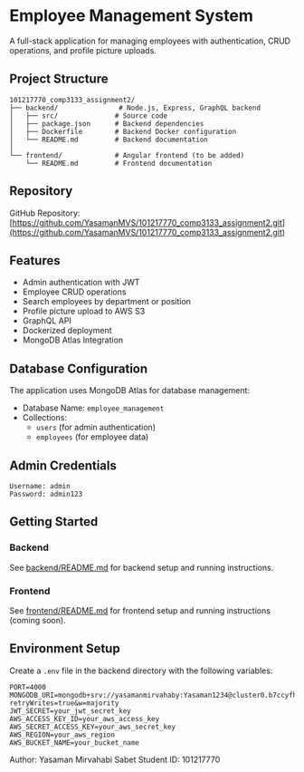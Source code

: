 # Employee Management System

A full-stack application for managing employees with authentication, CRUD operations, and profile picture uploads.

## Project Structure

```
101217770_comp3133_assignment2/
├── backend/               # Node.js, Express, GraphQL backend
│   ├── src/              # Source code
│   ├── package.json      # Backend dependencies
│   ├── Dockerfile        # Backend Docker configuration
│   └── README.md         # Backend documentation
│
└── frontend/             # Angular frontend (to be added)
    └── README.md         # Frontend documentation
```

## Repository

GitHub Repository: [https://github.com/YasamanMVS/101217770_comp3133_assignment2.git](https://github.com/YasamanMVS/101217770_comp3133_assignment2.git)

## Features

- Admin authentication with JWT
- Employee CRUD operations
- Search employees by department or position
- Profile picture upload to AWS S3
- GraphQL API
- Dockerized deployment
- MongoDB Atlas Integration

## Database Configuration

The application uses MongoDB Atlas for database management:
- Database Name: `employee_management`
- Collections: 
  - `users` (for admin authentication)
  - `employees` (for employee data)

## Admin Credentials

```
Username: admin
Password: admin123
```

## Getting Started

### Backend

See [backend/README.md](backend/README.md) for backend setup and running instructions.

### Frontend

See [frontend/README.md](frontend/README.md) for frontend setup and running instructions (coming soon).

## Environment Setup

Create a `.env` file in the backend directory with the following variables:

```env
PORT=4000
MONGODB_URI=mongodb+srv://yasamanmirvahaby:Yasaman1234@cluster0.b7ccyfh.mongodb.net/employee_management?retryWrites=true&w=majority
JWT_SECRET=your_jwt_secret_key
AWS_ACCESS_KEY_ID=your_aws_access_key
AWS_SECRET_ACCESS_KEY=your_aws_secret_key
AWS_REGION=your_aws_region
AWS_BUCKET_NAME=your_bucket_name
```


Author: 
Yasaman Mirvahabi Sabet
Student ID: 101217770